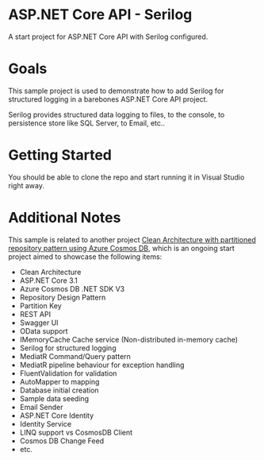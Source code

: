 # ASP.NET Core API - Serilog
A start project for ASP.NET Core API with Serilog configured.

# Goals
This sample project is used to demonstrate how to add Serilog for structured logging in a barebones ASP.NET Core API project.

Serilog provides structured data logging to files, to the console, to persistence store like SQL Server, to Email, etc..

# Getting Started
You should be able to clone the repo and start running it in Visual Studio right away.

# Additional Notes
This sample is related to another project [Clean Architecture with partitioned repository pattern using Azure Cosmos DB](https://github.com/ShawnShiSS/clean-architecture-azure-cosmos-db), which is an ongoing start project aimed to showcase the following items:
* Clean Architecture
* ASP.NET Core 3.1
* Azure Cosmos DB .NET SDK V3
* Repository Design Pattern
* Partition Key
* REST API
* Swagger UI
* OData support
* IMemoryCache Cache service (Non-distributed in-memory cache)
* Serilog for structured logging
* MediatR Command/Query pattern
* MediatR pipeline behaviour for exception handling 
* FluentValidation for validation
* AutoMapper to mapping
* Database initial creation
* Sample data seeding
* Email Sender
* ASP.NET Core Identity  
* Identity Service 
* LINQ support vs CosmosDB Client
* Cosmos DB Change Feed 
* etc.
